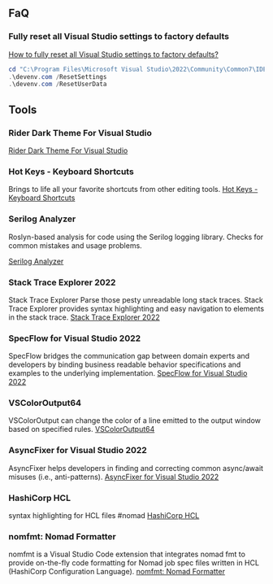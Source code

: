 ## FaQ

### Fully reset all Visual Studio settings to factory defaults

[How to fully reset all Visual Studio settings to factory defaults?](https://superuser.com/questions/1663409/how-to-fully-reset-all-visual-studio-settings-to-factory-defaults)

```powershell
cd "C:\Program Files\Microsoft Visual Studio\2022\Community\Common7\IDE"
.\devenv.com /ResetSettings
.\devenv.com /ResetUserData
```

## Tools

### Rider Dark Theme For Visual Studio

[Rider Dark Theme For Visual Studio](https://marketplace.visualstudio.com/items?itemName=TwinTechResearch.Rider-Dark-Theme-For-Visual-Studio)

### Hot Keys - Keyboard Shortcuts

Brings to life all your favorite shortcuts from other editing tools.
[Hot Keys - Keyboard Shortcuts](https://marketplace.visualstudio.com/items?itemName=JustinClareburtMSFT.HotKeys)

### Serilog Analyzer

Roslyn-based analysis for code using the Serilog logging library. Checks for common mistakes and usage problems.

[Serilog Analyzer](https://marketplace.visualstudio.com/items?itemName=Suchiman.SerilogAnalyzer)

### Stack Trace Explorer 2022

Stack Trace Explorer
Parse those pesty unreadable long stack traces. Stack Trace Explorer provides syntax highlighting and easy navigation to elements in the stack trace.
[Stack Trace Explorer 2022](https://marketplace.visualstudio.com/items?itemName=SamirBoulema.StackTraceExplorer2022)

### SpecFlow for Visual Studio 2022

SpecFlow bridges the communication gap between domain experts and developers by binding business readable behavior specifications and examples to the underlying implementation.
[SpecFlow for Visual Studio 2022](https://marketplace.visualstudio.com/items?itemName=TechTalkSpecFlowTeam.SpecFlowForVisualStudio2022)

### VSColorOutput64

VSColorOutput can change the color of a line emitted to the output window based on specified rules.
[VSColorOutput64](https://marketplace.visualstudio.com/items?itemName=MikeWard-AnnArbor.VSColorOutput64)

### AsyncFixer for Visual Studio 2022

AsyncFixer helps developers in finding and correcting common async/await misuses (i.e., anti-patterns).
[AsyncFixer for Visual Studio 2022](https://marketplace.visualstudio.com/items?itemName=SemihOkur.AsyncFixer2022)

### HashiCorp HCL

syntax highlighting for HCL files #nomad
[HashiCorp HCL](https://marketplace.visualstudio.com/items?itemName=HashiCorp.HCL)

### nomfmt: Nomad Formatter

nomfmt is a Visual Studio Code extension that integrates nomad fmt to provide on-the-fly code formatting for Nomad job spec files written in HCL (HashiCorp Configuration Language).
[nomfmt: Nomad Formatter](https://marketplace.visualstudio.com/items?itemName=mrkaran.nomfmt)
